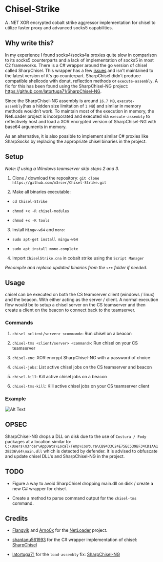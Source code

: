 # Chisel-Strike

A .NET XOR encrypted cobalt strike aggressor implementation for chisel to utilize faster proxy and advanced socks5 capabilities.

## Why write this?

In my experience I found socks4/socks4a proxies quite slow in comparison to its socks5 counterparts and a lack of implementation of socks5 in most C2 frameworks. There is a C# wrapper around the go version of chisel called SharpChisel. This wrapper has a few [issues](https://github.com/shantanu561993/SharpChisel/issues/1) and isn't maintained to the latest version of it's go counterpart. SharpChisel didn’t produce compatible shellcode with donut, reflection methods or `execute-assembly`. A fix for this has been found using the SharpChisel-NG project: https://github.com/latortuga71/SharpChisel-NG.

Since the SharpChisel-NG assembly is around `16.7 MB`, `execute-assembly`(has a hidden size limitation of `1 MB`) and similar in memory methods wouldn’t work. To maintain most of the execution in memory, the NetLoader project is incorporated and executed via `execute-assembly` to reflectively host and load a XOR encrypted version of SharpChisel-NG with base64 arguments in memory.

As an alternative, it is also possible to implement similar C# proxies like SharpSocks by replacing the appropriate chisel binaries in the project.

## Setup

_Note: If using a Windows teamserver skip steps 2 and 3._

1. Clone / download the repository: `git clone https://github.com/m3rcer/Chisel-Strike.git`

2. Make all binaries executable: 

  - `cd Chisel-Strike` 

  - `chmod +x -R chisel-modules` 
  
  - `chmod +x -R tools`

3. Install `Mingw-w64` and `mono`: 

  - `sudo apt-get install mingw-w64`
  
  - `sudo apt install mono-complete`

4. Import `ChiselStrike.cna` in cobalt strike using the `Script Manager`

_Recompile and replace updated binaries from the `src` folder if needed._

## Usage

chisel can be executed on both the CS teamserver client (windows / linux) and the beacon. With either acting as the server / client. A normal execution flow would be to setup a chisel server on the CS teamserver and then create a client on the beacon to connect back to the teamserver.

### Commands

1. `chisel <client/server> <command>`: Run chisel on a beacon

2. `chisel-tms <client/server> <command>`: Run chisel on your CS teamserver

3. `chisel-enc`: XOR encrypt SharpChisel-NG with a password of choice

4. `chisel-jobs`: List active chisel jobs on the CS teamserver and beacon

5. `chisel-kill`: Kill active chisel jobs on a beacon

6. `chisel-tms-kill`: Kill active chisel jobs on your CS teamserver client

### Example

![Alt Text](chiselstrike.gif)

## OPSEC

SharpChisel-NG drops a DLL on disk due to the use of `Costura / Fody` packages at a location similar to: `C:\Users\m3rcer\AppData\Local\Temp\Costura\CB9433C24E75EC539BF34CD1AA12B236\64\main.dll` which is detected by defender. It is advised to obfuscate and update chisel DLL's and SharpChisel-NG in the project.

## TODO

- Figure a way to avoid SharpChisel dropping main.dll on disk / create a new C# wrapper for chisel.

- Create a method to parse command output for the `chisel-tms` command.

## Credits

- [Flangvik](https://github.com/Flangvik) and [Arno0x](https://gist.github.com/Arno0x) for the [NetLoader](https://gist.github.com/Arno0x/2b223114a726be3c5e7a9cacd25053a2) project.

- [shantanu561993](https://github.com/shantanu561993) for the C# wrapper implementation of chisel: [SharpChisel](https://github.com/shantanu561993/SharpChisel)

- [latortuga71](https://github.com/latortuga71) for the `load-assembly` fix: [SharpChisel-NG](https://github.com/latortuga71/SharpChisel-NG)
